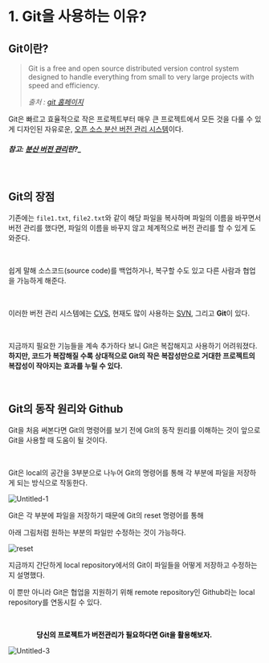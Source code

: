 # 1. Git을 사용하는 이유?

## Git이란?

> Git is a free and open source distributed version control system designed to handle everything from small to very large projects with speed and efficiency.
> 
> _출처 : [git 홈페이지](https://git-scm.com)_

Git은 빠르고 효율적으로 작은 프로젝트부터 매우 큰 프로젝트에서 모든 것을 다룰 수 있게 디자인된 자유로운, <u>오픈 소스 분산 버전 관리 시스템</u>이다.

##### 참고: [분산 버전 관리](https://ko.wikipedia.org/wiki/%EB%B6%84%EC%82%B0_%EB%B2%84%EC%A0%84_%EA%B4%80%EB%A6%AC)란?_

<br>

## Git의 장점

기존에는 `file1.txt`, `file2.txt`와 같이 해당 파일을 복사하며 파일의 이름을 바꾸면서 버전 관리를 했다면, 파일의 이름을 바꾸지 않고 체계적으로 버전 관리를 할 수 있게 도와준다.

<br>

쉽게 말해 소스코드(source code)를 백업하거나, 복구할 수도 있고 다른 사람과 협업을 가능하게 해준다.

<br>

이러한 버전 관리 시스템에는 [CVS](https://ko.wikipedia.org/wiki/CVS), 현재도 많이 사용하는 [SVN](https://ko.wikipedia.org/wiki/%EC%95%84%ED%8C%8C%EC%B9%98_%EC%84%9C%EB%B8%8C%EB%B2%84%EC%A0%84), 그리고 <b>Git</b>이 있다.

<br>

지금까지 필요한 기능들을 계속 추가하다 보니 Git은 복잡해지고 사용하기 어려워졌다. **하지만, 코드가 복잡해질 수록 상대적으로 Git의 작은 복잡성만으로 거대한 프로젝트의 복잡성이 작아지는 효과를 누릴 수 있다.**

<br>

## Git의 동작 원리와 Github

Git을 처음 써본다면 Git의 명령어를 보기 전에 Git의 동작 원리를 이해하는 것이 앞으로 Git을 사용할 때 도움이 될 것이다.

<br>

Git은 local의 공간을 3부분으로 나누어 Git의 명령어를 통해 각 부분에 파일을 저장하게 되는 방식으로 작동한다.

![Untitled-1](https://user-images.githubusercontent.com/91049030/206640647-9232e1e5-13b5-4d14-95b9-8f1dc9139f2e.jpg)

Git은 각 부분에 파일을 저장하기 때문에 Git의 reset 명령어를 통해 

아래 그림처럼 원하는 부분의 파일만 수정하는 것이 가능하다.



![reset](https://user-images.githubusercontent.com/91049030/206640868-bd11e763-b61f-4d2d-bb89-47be2dd8562e.jpg)

지금까지 간단하게 local repository에서의 Git이 파일들을 어떻게 저장하고 수정하는 지 설명했다.

이 뿐만 아니라 Git은 협업을 지원하기 위해 remote repository인
Github라는 local repository를 연동시킬 수 있다.

<br>

<span style='color:black'><B>    당신의 프로젝트가 버전관리가 필요하다면 Git을 활용해보자.</B></span>


![Untitled-3](https://user-images.githubusercontent.com/91049030/206655919-b67077c1-dbb4-4aa8-9fe1-a5d34c838ddd.jpg)
